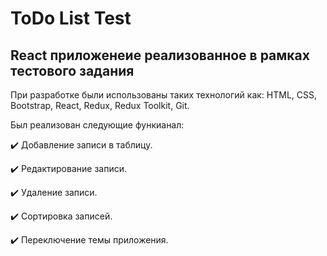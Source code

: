 # ToDo List Test

## React приложенеие реализованное в рамках тестового задания

При разработке были использованы таких технологий как: HTML, CSS, Bootstrap, React, Redux, Redux Toolkit, Git.

Был реализован следующие функианал:

:heavy_check_mark: Добавление записи в таблицу.

:heavy_check_mark: Редактирование записи.

:heavy_check_mark: Удаление записи.

:heavy_check_mark: Сортировка записей.

:heavy_check_mark: Переключение темы приложения.
